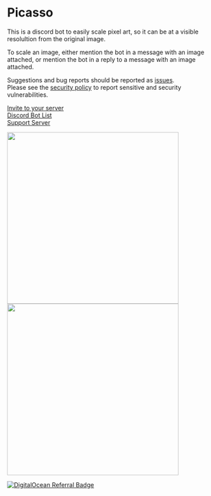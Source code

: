 # Picasso

This is a discord bot to easily scale pixel art, so it can be at a visible resolultion from the original image.

To scale an image, either mention the bot in a message with an image attached, or mention the bot in a reply to a message with an image attached.

Suggestions and bug reports should be reported as [issues](https://github.com/Beatso/Picasso/issues/new).  
Please see the [security policy](https://github.com/Beatso/Picasso/security/policy) to report sensitive and security vulnerabilities.

[Invite to your server](https://discord.com/oauth2/authorize?client_id=782381167134900234&scope=bot&permissions=35840)     
[Discord Bot List](https://top.gg/bot/763842999573544981)  
[Support Server](https://www.beatso.tk/discord)

<img width="400" src="https://github.com/Beatso/old-website/blob/main/static/project/picasso/reply.gif?raw=true"> <img width="400" src="https://github.com/Beatso/old-website/blob/main/static/project/picasso/direct.gif?raw=true">

[![DigitalOcean Referral Badge](https://web-platforms.sfo2.digitaloceanspaces.com/WWW/Badge%203.svg)](https://www.digitalocean.com/?refcode=3913ec13fa90&utm_campaign=Referral_Invite&utm_medium=Referral_Program&utm_source=badge)
